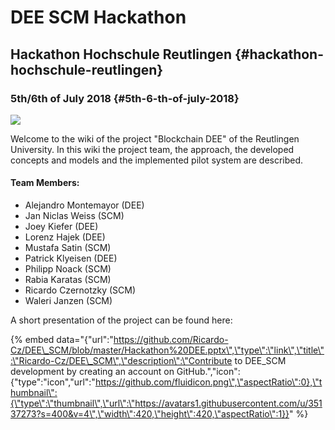 # DEE SCM Hackathon

## Hackathon Hochschule Reutlingen {#hackathon-hochschule-reutlingen}

### 5th/6th of July 2018 {#5th-6-th-of-july-2018}

![](.gitbook/assets/hackathon-logo.jpg)

Welcome to the wiki of the project "Blockchain DEE" of the Reutlingen University. In this wiki the project team, the approach, the developed concepts and models and the implemented pilot system are described.



#### Team Members:

* Alejandro Montemayor \(DEE\)
* Jan Niclas Weiss \(SCM\)
* Joey Kiefer \(DEE\)
* Lorenz Hajek \(DEE\)
* Mustafa Satin \(SCM\)
* Patrick Klyeisen \(DEE\)
* Philipp Noack \(SCM\)
* Rabia Karatas \(SCM\)
* Ricardo Czernotzky \(SCM\)
* Waleri Janzen \(SCM\)



A short presentation of the project can be found here:

{% embed data="{\"url\":\"https://github.com/Ricardo-Cz/DEE\_SCM/blob/master/Hackathon%20DEE.pptx\",\"type\":\"link\",\"title\":\"Ricardo-Cz/DEE\_SCM\",\"description\":\"Contribute to DEE\_SCM development by creating an account on GitHub.\",\"icon\":{\"type\":\"icon\",\"url\":\"https://github.com/fluidicon.png\",\"aspectRatio\":0},\"thumbnail\":{\"type\":\"thumbnail\",\"url\":\"https://avatars1.githubusercontent.com/u/35137273?s=400&v=4\",\"width\":420,\"height\":420,\"aspectRatio\":1}}" %}


